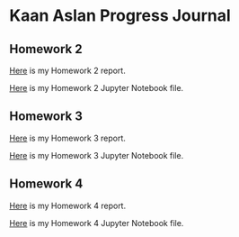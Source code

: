 
# Kaan Aslan Progress Journal

## Homework 2

[Here](files/hw2.html) is my Homework 2 report.  

[Here](files/hw2.ipynb) is my Homework 2 Jupyter Notebook file.

## Homework 3

[Here](files/hw3.html) is my Homework 3 report.  

[Here](files/hw3.ipynb) is my Homework 3 Jupyter Notebook file.


## Homework 4

[Here](files/hw4.html) is my Homework 4 report.  

[Here](files/hw4.ipynb) is my Homework 4 Jupyter Notebook file.


